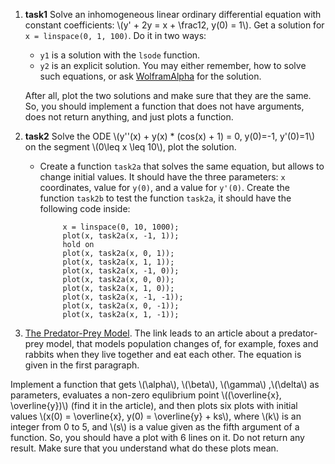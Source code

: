 1. **task1** Solve an inhomogeneous linear ordinary differential equation with constant coefficients: \\(y' + 2y = x + \\frac12, y(0) = 1\\). Get a solution for `x = linspace(0, 1, 100)`. Do it in two ways:
    * `y1` is a solution with the `lsode` function.
    * `y2` is an explicit solution. You may either remember, how to solve such equations, or ask [WolframAlpha](wolframalpha.com) for the solution.
    
    After all, plot the two solutions and make sure that they are the same. So, you should implement a function that does not have arguments, does not return anything, and just plots a function.

1. **task2** Solve the ODE \\(y''(x) + y(x) * (cos(x) + 1) = 0, y(0)=-1, y'(0)=1\\) on the segment \\(0\leq x \\leq 10\\), plot the solution.

    * Create a function `task2a` that solves the same equation, but allows to change initial values. It should have the three parameters: `x` coordinates, value for `y(0)`, and a value for `y'(0)`. Create the function `task2b` to test the function `task2a`, it should have the following code inside:
    
               x = linspace(0, 10, 1000);
               plot(x, task2a(x, -1, 1));
               hold on
               plot(x, task2a(x, 0, 1));
               plot(x, task2a(x, 1, 1));
               plot(x, task2a(x, -1, 0));
               plot(x, task2a(x, 0, 0));
               plot(x, task2a(x, 1, 0));
               plot(x, task2a(x, -1, -1));
               plot(x, task2a(x, 0, -1));
               plot(x, task2a(x, 1, -1));
               
1. [The Predator-Prey Model](https://en.wikipedia.org/wiki/Lotka%E2%80%93Volterra_equations).
The link leads to an article about a predator-prey model, that models population changes of, for example, foxes and rabbits when they live together and eat each other. The equation is given in the first paragraph.

Implement a function that gets \\(\\alpha\\), \\(\\beta\\), \\(\\gamma\\) ,\\(\\delta\\) as parameters, evaluates a non-zero equlibrium point \\((\\overline{x}, \\overline{y})\\) (find it in the article), and then plots six plots with initial values \\(x(0) = \\overline{x}, y(0) = \\overline{y} + ks\\), where \\(k\\) is an integer from 0 to 5, and \\(s\\) is a value given as the fifth argument of a function. So, you should have a plot with 6 lines on it. Do not return any result. Make sure that you understand what do these plots mean.

